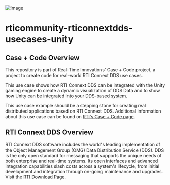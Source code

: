 ![Image](https://www.rti.com/hubfs/RTI_Oct2016/Images/rti-logounit.png) 

rticommunity-rticonnextdds-usecases-unity
===========================================

Case + Code Overview
--------------------
This repository is part of Real-Time Innovations' Case + Code project, a project to create code for real-world RTI Connext DDS use cases.

This use case shows how RTI Connext DDS can be integrated with the Unity gaming engine to create a dynamic visualization of DDS Data and to show how Unity can be integrated into your DDS-based system.

This use case example should be a stepping stone for creating real distributed applications based on RTI Connext DDS. Additional information about this use case can be found on [RTI's Case + Code page](https://www.rti.com/developers/case-code/unity-gaming).


RTI Connext DDS Overview
------------------------
RTI Connext DDS software includes the world's leading implementation of the Object Management Group (OMG) Data Distribution Service (DDS). DDS is the only open standard for messaging that supports the unique needs of both enterprise and real-time systems. Its open interfaces and advanced integration capabilities slash costs across a system's lifecycle, from initial development and integration through on-going maintenance and upgrades. Visit the [RTI Download Page](https://www.rti.com/downloads).
